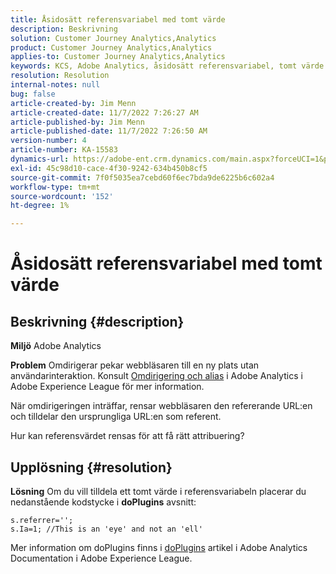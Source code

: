 ```yaml
---
title: Åsidosätt referensvariabel med tomt värde
description: Beskrivning
solution: Customer Journey Analytics,Analytics
product: Customer Journey Analytics,Analytics
applies-to: Customer Journey Analytics,Analytics
keywords: KCS, Adobe Analytics, åsidosätt referensvariabel, tomt värde
resolution: Resolution
internal-notes: null
bug: false
article-created-by: Jim Menn
article-created-date: 11/7/2022 7:26:27 AM
article-published-by: Jim Menn
article-published-date: 11/7/2022 7:26:50 AM
version-number: 4
article-number: KA-15583
dynamics-url: https://adobe-ent.crm.dynamics.com/main.aspx?forceUCI=1&pagetype=entityrecord&etn=knowledgearticle&id=8db8177d-6d5e-ed11-9561-6045bd0065f9
exl-id: 45c98d10-cace-4f30-9242-634b450b8cf5
source-git-commit: 7f0f5035ea7cebd60f6ec7bda9de6225b6c602a4
workflow-type: tm+mt
source-wordcount: '152'
ht-degree: 1%

---
```


# Åsidosätt referensvariabel med tomt värde

## Beskrivning {#description}


<b>Miljö</b>
Adobe Analytics

<b>Problem</b>
Omdirigerar pekar webbläsaren till en ny plats utan användarinteraktion. Konsult [Omdirigering och alias](https://docs.adobe.com/content/help/en/analytics/technotes/redirects.html) i Adobe Analytics i Adobe Experience League för mer information.

När omdirigeringen inträffar, rensar webbläsaren den refererande URL:en och tilldelar den ursprungliga URL:en som referent.

Hur kan referensvärdet rensas för att få rätt attribuering?


## Upplösning {#resolution}


<b>Lösning</b>
Om du vill tilldela ett tomt värde i referensvariabeln placerar du nedanstående kodstycke i <b>doPlugins</b> avsnitt:


```
s.referrer='';
s.Ia=1; //This is an 'eye' and not an 'ell'
```


Mer information om doPlugins finns i [doPlugins](https://docs.adobe.com/content/help/en/analytics/implementation/vars/functions/doplugins.html "Klicka för att följa länken: https://docs.adobe.com/content/help/en/analytics/implementation/vars/functions/doplugins.html") artikel i Adobe Analytics Documentation i Adobe Experience League.
